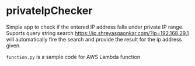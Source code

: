 # privateIpChecker

Simple app to check if the entered IP address falls under private IP range. Suports query string search https://ip.shreyasgaonkar.com/?ip=192.168.29.1 will automatically fire the search and provide the result for the ip address given.

```function.py``` is a sample code for AWS Lambda function
